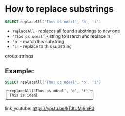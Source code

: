# How to replace substrings

```sql
SELECT replaceAll('Thos os odeal', 'o', 'i')
```

- `replaceAll` - replaces all found substrings to new one
- `'Thos os odeal'` - string to search and replace in
- `'o'` - match this substring
- `'i'` - replace to this substring

group: strings

## Example: 
```sql
SELECT replaceAll('Thos os odeal', 'o', 'i')
```
```
┌─replaceAll('Thos os odeal', 'o', 'i')─┐
│ This is ideal                         │
└───────────────────────────────────────┘

```

link_youtube: https://youtu.be/kTdtUMj9mP0
